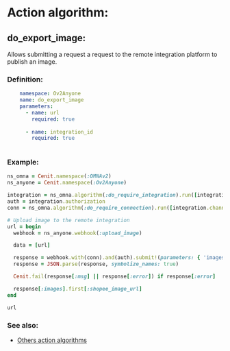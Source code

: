 # Action algorithm:

## do_export_image:

Allows submitting a request a request to the remote integration platform to publish an image.
    
### Definition:
```YAML
    namespace: Ov2Anyone
    name: do_export_image
    parameters:
      - name: url
        required: true
        
      - name: integration_id
        required: true
        
```

### Example:
```RUBY
ns_omna = Cenit.namespace(:OMNAv2)
ns_anyone = Cenit.namespace(:Ov2Anyone)

integration = ns_omna.algorithm(:do_require_integration).run([integration_id])
auth = integration.authorization
conn = ns_omna.algorithm(:do_require_connection).run([integration.channel])

# Upload image to the remote integration
url = begin
  webhook = ns_anyone.webhook(:upload_image)

  data = [url]

  response = webhook.with(conn).and(auth).submit!(parameters: { 'images' => data })
  response = JSON.parse(response, symbolize_names: true)

  Cenit.fail(response[:msg] || response[:error]) if response[:error]

  response[:images].first[:shopee_image_url]
end

url
```

### See also:
* [Others action algorithms](overview?id=do_export_image)